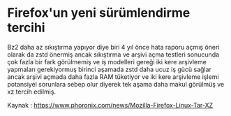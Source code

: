 # Firefox'un yeni sürümlendirme tercihi 

Bz2 daha az sıkıştırma yapıyor diye biri 4 yıl önce hata raporu açmış öneri olarak da zstd önermiş ancak sıkıştırma ve arşivi açma testleri sonucunda çok fazla bir fark görülmemiş ve iş modelleri gereği iki kere arşivleme yapmaları gerekiyormuş birinci aşamada zstd daha ucuz iş gücü sağlar ancak arşivi açmada daha fazla RAM tüketiyor ve iki kere arşivleme işlemi potansiyel sorunlara sebep olur diyerek tek aşama daha makul görülmüş ve xz tercih edilmiş.

Kaynak : https://www.phoronix.com/news/Mozilla-Firefox-Linux-Tar-XZ

